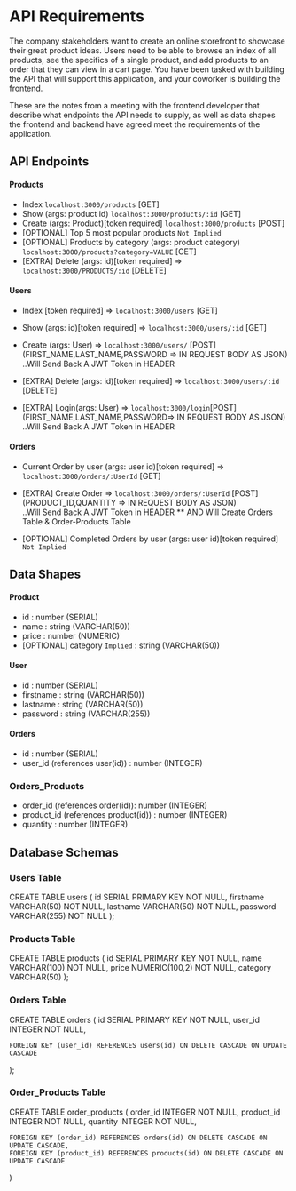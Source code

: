 # API Requirements
The company stakeholders want to create an online storefront to showcase their great product ideas. Users need to be able to browse an index of all products, see the specifics of a single product, and add products to an order that they can view in a cart page. You have been tasked with building the API that will support this application, and your coworker is building the frontend.

These are the notes from a meeting with the frontend developer that describe what endpoints the API needs to supply, as well as data shapes the frontend and backend have agreed meet the requirements of the application. 

## API Endpoints
#### Products
- Index `localhost:3000/products` [GET]
- Show (args: product id) `localhost:3000/products/:id` [GET]
- Create (args: Product)[token required] `localhost:3000/products` [POST]
- [OPTIONAL] Top 5 most popular products `Not Implied`
- [OPTIONAL] Products by category (args: product category) `localhost:3000/products?category=VALUE` [GET]
- [EXTRA] Delete (args: id)[token required] => `localhost:3000/PRODUCTS/:id` [DELETE]

#### Users
- Index [token required] => `localhost:3000/users` [GET]
- Show (args: id)[token required] => `localhost:3000/users/:id` [GET]
- Create (args: User) => `localhost:3000/users/` [POST](FIRST_NAME,LAST_NAME,PASSWORD => IN REQUEST BODY AS JSON)  
        ..Will Send Back A JWT Token in HEADER

- [EXTRA] Delete (args: id)[token required] => `localhost:3000/users/:id` [DELETE]
- [EXTRA] Login(args: User) => `localhost:3000/login`[POST](FIRST_NAME,LAST_NAME,PASSWORD=> IN REQUEST BODY AS JSON)  
        ..Will Send Back A JWT Token in HEADER

#### Orders
- Current Order by user (args: user id)[token required] => `localhost:3000/orders/:UserId` [GET]
- [EXTRA] Create Order => `localhost:3000/orders/:UserId` [POST](PRODUCT_ID,QUANTITY => IN REQUEST BODY AS JSON)  
        ..Will Send Back A JWT Token in HEADER ** AND Will Create Orders Table & Order-Products Table

- [OPTIONAL] Completed Orders by user (args: user id)[token required] `Not Implied`

## Data Shapes
#### Product
-  id : number (SERIAL)
- name : string (VARCHAR(50))
- price : number (NUMERIC)
- [OPTIONAL] category `Implied` : string (VARCHAR(50))

#### User
- id : number (SERIAL)
- firstname : string (VARCHAR(50))
- lastname : string (VARCHAR(50))
- password : string (VARCHAR(255))

#### Orders
- id : number (SERIAL)
- user_id (references user(id)) : number (INTEGER)

### Orders_Products
- order_id (references order(id)): number (INTEGER)
- product_id (references product(id)) : number (INTEGER)
- quantity : number (INTEGER)

## Database Schemas
### Users Table
CREATE TABLE users (
    id SERIAL PRIMARY KEY NOT NULL,
    firstname VARCHAR(50) NOT NULL,
    lastname VARCHAR(50) NOT NULL,
    password VARCHAR(255) NOT NULL
);

### Products Table
CREATE TABLE products (
    id SERIAL PRIMARY KEY NOT NULL,
    name VARCHAR(100) NOT NULL,
    price NUMERIC(100,2) NOT NULL,
    category VARCHAR(50)
);

### Orders Table
CREATE TABLE orders (
    id SERIAL PRIMARY KEY NOT NULL,
    user_id INTEGER NOT NULL,

    FOREIGN KEY (user_id) REFERENCES users(id) ON DELETE CASCADE ON UPDATE CASCADE
);

### Order_Products Table
CREATE TABLE order_products (
    order_id INTEGER NOT NULL,
    product_id INTEGER NOT NULL,
    quantity INTEGER NOT NULL,

    FOREIGN KEY (order_id) REFERENCES orders(id) ON DELETE CASCADE ON UPDATE CASCADE,
    FOREIGN KEY (product_id) REFERENCES products(id) ON DELETE CASCADE ON UPDATE CASCADE
)
